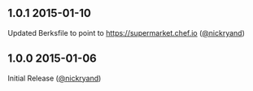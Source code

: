 ## 1.0.1 2015-01-10

Updated Berksfile to point to https://supermarket.chef.io ([@nickryand][])

## 1.0.0 2015-01-06

Initial Release ([@nickryand][])

[@nickryand]: https://github.com/nickryand
